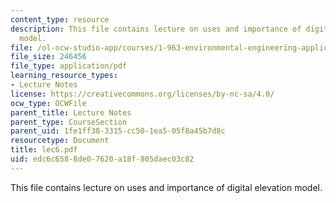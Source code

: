 ```yaml
---
content_type: resource
description: This file contains lecture on uses and importance of digital elevation
  model.
file: /ol-ocw-studio-app/courses/1-963-environmental-engineering-applications-of-geographic-information-systems-fall-2004/edc6c6588de07620a18f805daec03c82_lec6.pdf
file_size: 246456
file_type: application/pdf
learning_resource_types:
- Lecture Notes
license: https://creativecommons.org/licenses/by-nc-sa/4.0/
ocw_type: OCWFile
parent_title: Lecture Notes
parent_type: CourseSection
parent_uid: 1fe1ff38-3315-cc50-1ea5-05f8a45b7d8c
resourcetype: Document
title: lec6.pdf
uid: edc6c658-8de0-7620-a18f-805daec03c82
---
```

This file contains lecture on uses and importance of digital elevation model.